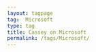 ```yaml
---
layout: tagpage
tag:  Microsoft
type: tag
title: Cassey on Microsoft
permalink: /tags/Microsoft/
---
```

